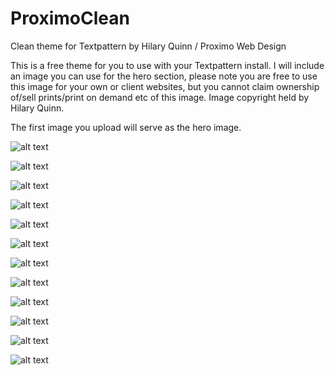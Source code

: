 # ProximoClean
Clean theme for Textpattern by Hilary Quinn / Proximo Web Design

This is a free theme for you to use with your Textpattern install.
I will include an image you can use for the hero section, please note you are free to use this image for your own or client websites, but you cannot claim ownership of/sell prints/print on demand etc of this image. Image copyright held by Hilary Quinn.

The first image you upload will serve as the hero image.

![alt text](https://github.com/hilaryquinn/ProximoClean/blob/master/screenshots_theme/Screenshot%202020-05-24%20at%2013.16.15.png)

![alt text](https://github.com/hilaryquinn/ProximoClean/blob/master/screenshots_theme/Screenshot%202020-05-24%20at%2013.16.31.png)

![alt text](https://github.com/hilaryquinn/ProximoClean/blob/master/screenshots_theme/Screenshot%202020-05-24%20at%2013.16.47.png)

![alt text](https://github.com/hilaryquinn/ProximoClean/blob/master/screenshots_theme/Screenshot%202020-05-24%20at%2013.16.58.png)

![alt text](https://github.com/hilaryquinn/ProximoClean/blob/master/screenshots_theme/Screenshot%202020-05-24%20at%2013.17.09.png)

![alt text](https://github.com/hilaryquinn/ProximoClean/blob/master/screenshots_theme/Screenshot%202020-05-24%20at%2013.17.32.png)

![alt text](https://github.com/hilaryquinn/ProximoClean/blob/master/screenshots_theme/Screenshot%202020-05-24%20at%2013.17.42.png)

![alt text](https://github.com/hilaryquinn/ProximoClean/blob/master/screenshots_theme/Screenshot%202020-05-24%20at%2013.17.56.png)

![alt text](https://github.com/hilaryquinn/ProximoClean/blob/master/screenshots_theme/Screenshot%202020-05-24%20at%2013.19.36.png)

![alt text](https://github.com/hilaryquinn/ProximoClean/blob/master/screenshots_theme/Screenshot%202020-05-24%20at%2013.19.46.png)

![alt text](https://github.com/hilaryquinn/ProximoClean/blob/master/screenshots_theme/Screenshot%202020-05-24%20at%2013.19.55.png)

![alt text](https://github.com/hilaryquinn/ProximoClean/blob/master/screenshots_theme/Screenshot%202020-05-24%20at%2013.20.13.png)
